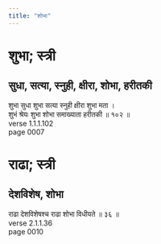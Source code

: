 ```yaml
---
title: "शोभा"
---
```


# शुभा; स्त्री
## सुधा, सत्या, स्नुही, क्षीरा, शोभा, हरीतकी
शुभा सुधा शुभा सत्या स्नुही क्षीरा शुभा मता ।<br />शुभं श्रेयः शुभा शोभा समाख्याता हरीतकी ॥ १०२ ॥<br />verse 1.1.1.102<br />page 0007

# राढा; स्त्री
## देशविशेष, शोभा
राढा देशविशेषश्च राढा शोभा विधीयते ॥ ३६ ॥<br />verse 2.1.1.36<br />page 0010

